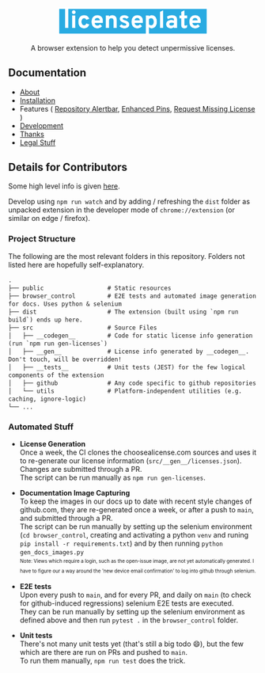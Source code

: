 <p align="center">
<img width="60%" alt="licenseplate" src="docs/logo/banner_slim.png">
</p>

<p align="center">  
A browser extension to help you detect unpermissive licenses.
</p>

## Documentation

- [About](https://miweiss.github.io/licenseplate/)
- [Installation](https://miweiss.github.io/licenseplate/installation)
- Features (
[Repository Alertbar](https://miweiss.github.io/licenseplate/features-gh/repo-view/),
[Enhanced Pins](https://miweiss.github.io/licenseplate/features-gh/profile-view/),
[Request Missing License](https://miweiss.github.io/licenseplate/features-gh/request-license/)
)
- [Development](https://miweiss.github.io/licenseplate/development/)
- [Thanks](https://miweiss.github.io/licenseplate/thanks/)
- [Legal Stuff](https://miweiss.github.io/licenseplate/legal/)


## Details for Contributors

Some high level info is given [here](https://miweiss.github.io/licenseplate/development/).

Develop using `npm run watch` and by adding / refreshing the `dist` folder as unpacked extension in the developer mode of `chrome://extension` (or similar on edge / firefox).

### Project Structure

The following are the most relevant folders in this repository. Folders not listed here are hopefully self-explanatory.

```
.
├── public                  # Static resources
├── browser_control         # E2E tests and automated image generation for docs. Uses python & selenium
├── dist                    # The extension (built using `npm run build`) ends up here.
├── src                     # Source Files 
│   ├── __codegen__         # Code for static license info generation (run `npm run gen-licenses`)
│   ├── __gen__             # License info generated by __codegen__. Don't touch, will be overridden!
│   ├── __tests__           # Unit tests (JEST) for the few logical components of the extension
│   ├── github              # Any code specific to github repositories
│   └── utils               # Platform-independent utilities (e.g. caching, ignore-logic)
└── ...
```

### Automated Stuff

- **License Generation**\
  Once a week, the CI clones the choosealicense.com sources and uses it to re-generate our license information (`src/__gen__/licenses.json`). Changes are submitted through a PR.\
  The script can be run manually as `npm run gen-licenses`.
  
- **Documentation Image Capturing**\
  To keep the images in our docs up to date with recent style changes of github.com, they are re-generated once a week, or after a push to `main`, and submitted through a PR.\
  The script can be run manually by setting up the selenium environment (`cd browser_control`, creating and activating a python `venv` and runing `pip install -r requirements.txt`) and by then running `python gen_docs_images.py`\
  <sup><sub>Note: Views which require a login, such as the open-issue image, are not yet automatically generated. I have to figure our a way around the 'new device email confirmation' to log into github through selenium.</sub></sup>

- **E2E tests**\
  Upon every push to `main`, and for every PR, and daily on `main` (to check for github-induced regressions) selenium E2E tests are executed.\
  They can be run manually by setting up the selenium environment as defined above and then run `pytest .` in the `browser_control` folder.

- **Unit tests**\
  There's not many unit tests yet (that's still a big todo 😄), but the few which are there are run on PRs and pushed to `main`.\
  To run them manually, `npm run test` does the trick.

